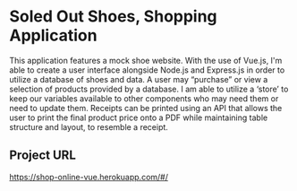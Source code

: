 

# Soled Out Shoes, Shopping Application
This application features a mock shoe website. With the use of Vue.js, I'm able to create a user interface alongside Node.js and Express.js in order to utilize a database of shoes and data. A user may “purchase” or view a selection of products provided by a database. I am able to utilize a ‘store’ to keep our variables available to other components who may need them or need to update them. Receipts can be printed using an API that allows the user to print the final product price onto a PDF while maintaining table structure and layout, to resemble a receipt.

## Project URL

https://shop-online-vue.herokuapp.com/#/


 
